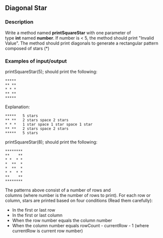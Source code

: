 ## Diagonal Star

### Description

Write a method named <b>printSquareStar</b> with one parameter of type <b>int</b> named <b>number</b>. If number is < 5, the method should print "Invalid Value". The method should print diagonals to generate a rectangular pattern composed of stars (*)

### Examples of input/output

printSquareStar(5); should print the following:

    *****
    ** **
    * * *
    ** **
    *****
Explanation:

    *****   5 stars
    ** **   2 stars space 2 stars
    * * *   1 star space 1 star space 1 star
    ** **   2 stars space 2 stars
    *****   5 stars

printSquareStar(8); should print the following:

    ********
    **    **
    * *  * *
    *  **  *
    *  **  *
    * *  * *
    **    **
    ********

The patterns above consist of a number of rows and columns (where number is the number of rows to print). For each row or column, stars are printed based on four conditions (Read them carefully):

<ul>
<li>In the first or last row</li>
<li>In the first or last column</li>
<li>When the row number equals the column number</li>
<li>When the column number equals rowCount - currentRow - 1 (where currentRow is current row number)</li>
</ul>
